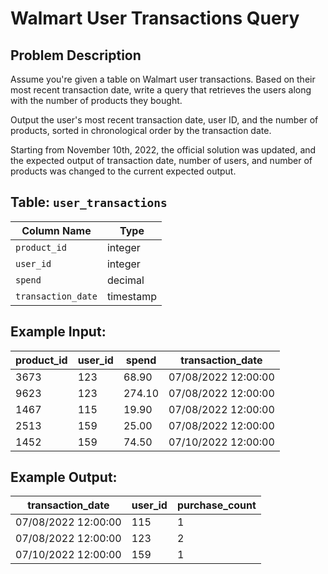# Walmart User Transactions Query

## Problem Description
Assume you're given a table on Walmart user transactions. Based on their most recent transaction date, write a query that retrieves the users along with the number of products they bought.

Output the user's most recent transaction date, user ID, and the number of products, sorted in chronological order by the transaction date.

Starting from November 10th, 2022, the official solution was updated, and the expected output of transaction date, number of users, and number of products was changed to the current expected output.

## Table: `user_transactions`
| Column Name      | Type      |
|------------------|-----------|
| `product_id`      | integer   |
| `user_id`         | integer   |
| `spend`           | decimal   |
| `transaction_date`| timestamp |

## Example Input:

| product_id | user_id | spend | transaction_date     |
|------------|---------|-------|----------------------|
| 3673       | 123     | 68.90 | 07/08/2022 12:00:00  |
| 9623       | 123     | 274.10| 07/08/2022 12:00:00  |
| 1467       | 115     | 19.90 | 07/08/2022 12:00:00  |
| 2513       | 159     | 25.00 | 07/08/2022 12:00:00  |
| 1452       | 159     | 74.50 | 07/10/2022 12:00:00  |

## Example Output:

| transaction_date     | user_id | purchase_count |
|----------------------|---------|----------------|
| 07/08/2022 12:00:00  | 115     | 1              |
| 07/08/2022 12:00:00  | 123     | 2              |
| 07/10/2022 12:00:00  | 159     | 1              |
